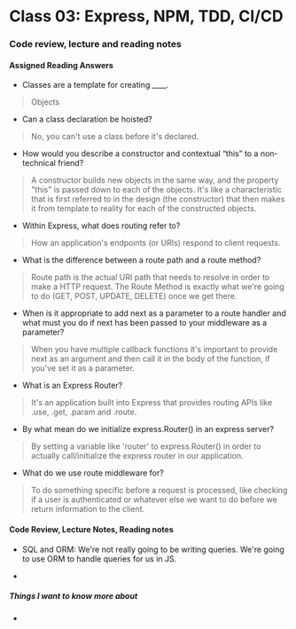 # Class 03: Express, NPM, TDD, CI/CD

### Code review, lecture and reading notes


#### Assigned Reading Answers

- Classes are a template for creating ____.

> Objects

- Can a class declaration be hoisted?

> No, you can't use a class before it's declared.

- How would you describe a constructor and contextual “this” to a non-technical friend?

> A constructor builds new objects in the same way, and the property "this" is passed down to each of the objects.  It's like a characteristic that is first referred to in the design (the constructor) that then makes it from template to reality for each of the constructed objects.

- Within Express, what does routing refer to?

> How an application's endpoints (or URIs) respond to client requests.

- What is the difference between a route path and a route method?

> Route path is the actual URI path that needs to resolve in order to make a HTTP request.  The Route Method is exactly what we're going to do (GET, POST, UPDATE, DELETE) once we get there.

- When is it appropriate to add next as a parameter to a route handler and what must you do if next has been passed to your middleware as a parameter?

> When you have multiple callback functions it's important to provide next as an argument and then call it in the body of the function, if you've set it as a parameter.

- What is an Express Router?

> It's an application built into Express that provides routing APIs like .use, .get, .param and .route.

- By what mean do we initialize express.Router() in an express server?

> By setting a variable like 'router' to express.Router() in order to actually call/initialize the express router in our application.

- What do we use route middleware for?

> To do something specific before a request is processed, like checking if a user is authenticated or whatever else we want to do before we return information to the client.


#### Code Review, Lecture Notes, Reading notes

- SQL and ORM: We're not really going to be writing queries.  We're going to use ORM to handle queries for us in JS.

- 

##### Things I want to know more about

- 